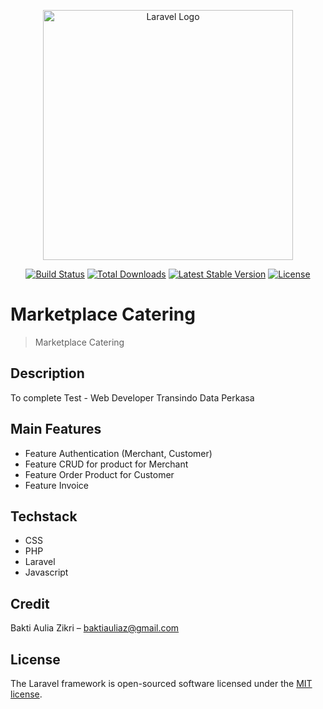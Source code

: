 <p align="center"><a href="https://laravel.com" target="_blank"><img src="https://raw.githubusercontent.com/laravel/art/master/logo-lockup/5%20SVG/2%20CMYK/1%20Full%20Color/laravel-logolockup-cmyk-red.svg" width="400" alt="Laravel Logo"></a></p>

<p align="center">
<a href="https://github.com/laravel/framework/actions"><img src="https://github.com/laravel/framework/workflows/tests/badge.svg" alt="Build Status"></a>
<a href="https://packagist.org/packages/laravel/framework"><img src="https://img.shields.io/packagist/dt/laravel/framework" alt="Total Downloads"></a>
<a href="https://packagist.org/packages/laravel/framework"><img src="https://img.shields.io/packagist/v/laravel/framework" alt="Latest Stable Version"></a>
<a href="https://packagist.org/packages/laravel/framework"><img src="https://img.shields.io/packagist/l/laravel/framework" alt="License"></a>
</p>

# Marketplace Catering
> Marketplace Catering
## Description
To complete Test - Web Developer Transindo Data Perkasa
## Main Features
- Feature Authentication (Merchant, Customer)
- Feature CRUD for product for Merchant
- Feature Order Product for Customer
- Feature Invoice
## Techstack
- CSS
- PHP
- Laravel
- Javascript
## Credit
Bakti Aulia Zikri – baktiauliaz@gmail.com

## License

The Laravel framework is open-sourced software licensed under the [MIT license](https://opensource.org/licenses/MIT).

